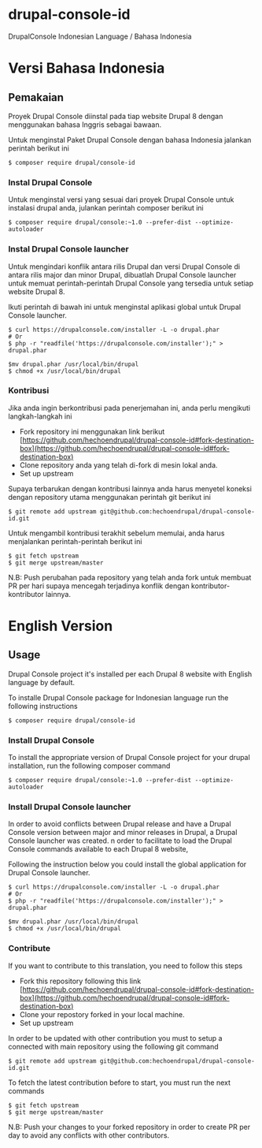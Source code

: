 # drupal-console-id
DrupalConsole Indonesian Language / Bahasa Indonesia

# Versi Bahasa Indonesia

## Pemakaian

Proyek Drupal Console diinstal pada tiap website Drupal 8 dengan menggunakan bahasa Inggris sebagai bawaan.

Untuk menginstal Paket Drupal Console dengan bahasa Indonesia jalankan perintah berikut ini

```
$ composer require drupal/console-id
```

### Instal Drupal Console

Untuk menginstal versi yang sesuai dari proyek Drupal Console untuk instalasi drupal anda, julankan perintah composer berikut ini

```
$ composer require drupal/console:~1.0 --prefer-dist --optimize-autoloader
```

### Instal Drupal Console launcher

Untuk mengindari konflik antara rilis Drupal dan versi Drupal Console di antara rilis major dan minor Drupal, dibuatlah Drupal Console launcher untuk memuat perintah-perintah Drupal Console yang tersedia untuk setiap website Drupal 8.

Ikuti perintah di bawah ini untuk menginstal aplikasi global untuk Drupal Console launcher.

```
$ curl https://drupalconsole.com/installer -L -o drupal.phar
# Or
$ php -r "readfile('https://drupalconsole.com/installer');" > drupal.phar

$mv drupal.phar /usr/local/bin/drupal
$ chmod +x /usr/local/bin/drupal
```

### Kontribusi

Jika anda ingin berkontribusi pada penerjemahan ini, anda perlu mengikuti langkah-langkah ini

- Fork repository ini menggunakan link berikut [https://github.com/hechoendrupal/drupal-console-id#fork-destination-box](https://github.com/hechoendrupal/drupal-console-id#fork-destination-box)
- Clone repository anda yang telah di-fork di mesin lokal anda.
- Set up upstream

Supaya terbarukan dengan kontribusi lainnya anda harus menyetel koneksi dengan repository utama menggunakan perintah git berikut ini

```
$ git remote add upstream git@github.com:hechoendrupal/drupal-console-id.git
```

Untuk mengambil kontribusi terakhit sebelum memulai, anda harus menjalankan perintah-perintah berikut ini
```
$ git fetch upstream
$ git merge upstream/master
```

N.B: Push perubahan pada repository yang telah anda fork untuk membuat PR per hari supaya mencegah terjadinya konflik dengan kontributor-kontributor lainnya.

# English Version

## Usage

Drupal Console project it's installed per each Drupal 8 website with English language by default.

To installe Drupal Console package for Indonesian language run the following instructions

```
$ composer require drupal/console-id
```

### Install Drupal Console

To install the appropriate version of Drupal Console project for your drupal installation, run the following composer command

```
$ composer require drupal/console:~1.0 --prefer-dist --optimize-autoloader
```

### Install Drupal Console launcher

In order to avoid conflicts between Drupal release and have a Drupal Console version between major and minor releases in Drupal,  a Drupal Console launcher was created. n order to facilitate to load the Drupal Console commands available to each
Drupal 8 website,

Following the instruction below you could install the global application for Drupal Console launcher.

```
$ curl https://drupalconsole.com/installer -L -o drupal.phar
# Or
$ php -r "readfile('https://drupalconsole.com/installer');" > drupal.phar

$mv drupal.phar /usr/local/bin/drupal
$ chmod +x /usr/local/bin/drupal
```

### Contribute

If you want to contribute to this translation, you need to follow this steps

- Fork this repository following this link [https://github.com/hechoendrupal/drupal-console-id#fork-destination-box](https://github.com/hechoendrupal/drupal-console-id#fork-destination-box)
- Clone your repostory forked in your local machine.
- Set up upstream

In order to be updated with other contribution you must to setup a connected with main repository using the following git command

```
$ git remote add upstream git@github.com:hechoendrupal/drupal-console-id.git
```

To fetch the latest contribution before to start, you must run the next commands
```
$ git fetch upstream
$ git merge upstream/master
```

N.B: Push your changes to your forked repository in order to create PR per day to avoid any conflicts with other contributors.
